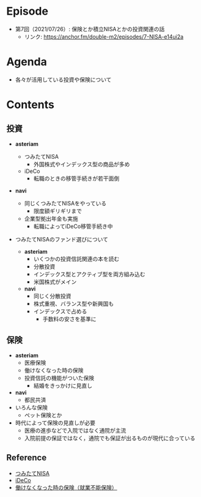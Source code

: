 # Episode
- 第7回（2021/07/26）: 保険とか積立NISAとかの投資関連の話
    - リンク: https://anchor.fm/double-m2/episodes/7-NISA-e14ui2a

# Agenda
- 各々が活用している投資や保険について

# Contents
## 投資
- **asteriam**
	- つみたてNISA
		- 外国株式やインデックス型の商品が多め
	- iDeCo
		- 転職のときの移管手続きが若干面倒

- **navi**
	- 同じくつみたてNISAをやっている
	    - 限度額ギリギリまで
	- 企業型拠出年金も実施
		- 転職によってiDeCo移管手続き中

- つみたてNISAのファンド選びについて
	- **asteriam**
		- いくつかの投資信託関連の本を読む
		- 分散投資
		- インデックス型とアクティブ型を両方組み込む
		- 米国株式がメイン
	- **navi**
		- 同じく分散投資
		- 株式重視、バランス型や新興国も
		- インデックスで占める
			- 手数料の安さを基準に

## 保険
- **asteriam**
  - 医療保険
  - 働けなくなった時の保険
  - 投資信託の機能がついた保険
  	  - 結婚をきっかけに見直し
- **navi**
  - 都民共済
- いろんな保険
	- ペット保険とか
- 時代によって保険の見直しが必要
    - 医療の進歩などで入院ではなく通院が主流
	- 入院前提の保証ではなく，通院でも保証が出るものが現代に合っている

## Reference
- [つみたてNISA](https://www.fsa.go.jp/policy/nisa2/about/tsumitate/overview/index.html)
- [iDeCo](https://www.ideco-koushiki.jp/)
- [働けなくなった時の保険（就業不能保険）](https://www.lifenet-seimei.co.jp/product/disability/)
